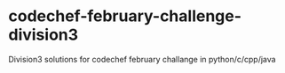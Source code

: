 # codechef-february-challenge-division3
Division3 solutions for codechef february challange in python/c/cpp/java
